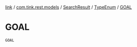 [link](../../../index.md) / [com.tink.rest.models](../../index.md) / [SearchResult](../index.md) / [TypeEnum](index.md) / [GOAL](./-g-o-a-l.md)

# GOAL

`GOAL`
